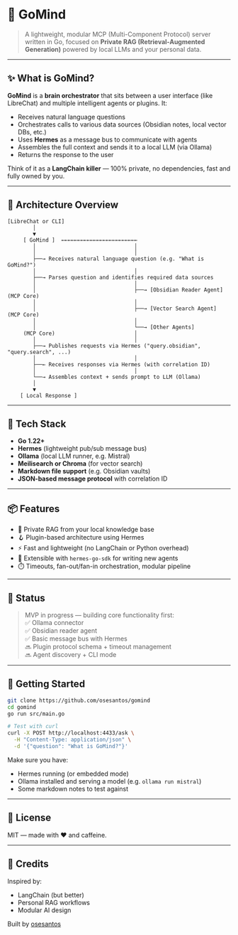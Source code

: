 # 🧠 GoMind

> A lightweight, modular MCP (Multi-Component Protocol) server written in Go, focused on **Private RAG (Retrieval-Augmented Generation)** powered by local LLMs and your personal data.

---

## ✨ What is GoMind?

**GoMind** is a **brain orchestrator** that sits between a user interface (like LibreChat) and multiple intelligent agents or plugins. It:
- Receives natural language questions
- Orchestrates calls to various data sources (Obsidian notes, local vector DBs, etc.)
- Uses **Hermes** as a message bus to communicate with agents
- Assembles the full context and sends it to a local LLM (via Ollama)
- Returns the response to the user

Think of it as a **LangChain killer** — 100% private, no dependencies, fast and fully owned by you.

---

## 🧩 Architecture Overview

```text
[LibreChat or CLI]
        │
        ▼
     [ GoMind ]  ←←←←←←←←←←←←←←←←←←←←←←←←
        │                               │
        │                               │
        ├──→ Receives natural language question (e.g. "What is GoMind?")
        │                               │
        ├──→ Parses question and identifies required data sources
        │                               │
        │                               ├──→ [Obsidian Reader Agent] (MCP Core)
        │                               │
        │                               ├──→ [Vector Search Agent] (MCP Core)
        │                               │
        │                               └──→ [Other Agents]
     (MCP Core)                         │
        │                               │
        ├──→ Publishes requests via Hermes ("query.obsidian", "query.search", ...)
        │                               │
        ├──← Receives responses via Hermes (with correlation ID)
        │                               │
        └──→ Assembles context + sends prompt to LLM (Ollama)
        │
        ▼
    [ Local Response ]
```

---

## 🔧 Tech Stack

- **Go 1.22+**
- **Hermes** (lightweight pub/sub message bus)
- **Ollama** (local LLM runner, e.g. Mistral)
- **Meilisearch or Chroma** (for vector search)
- **Markdown file support** (e.g. Obsidian vaults)
- **JSON-based message protocol** with correlation ID

---

## 📦 Features

- 🧠 Private RAG from your local knowledge base
- 🪝 Plugin-based architecture using Hermes
- ⚡ Fast and lightweight (no LangChain or Python overhead)
- 🧰 Extensible with `hermes-go-sdk` for writing new agents
- ⏱️ Timeouts, fan-out/fan-in orchestration, modular pipeline

---

## 🚧 Status

> MVP in progress — building core functionality first:  
> ✅ Ollama connector  
> ✅ Obsidian reader agent  
> ✅ Basic message bus with Hermes  
> 🔜 Plugin protocol schema + timeout management  
> 🔜 Agent discovery + CLI mode

---

## 🚀 Getting Started

```bash
git clone https://github.com/osesantos/gomind
cd gomind
go run src/main.go
```

```bash
# Test with curl
curl -X POST http://localhost:4433/ask \
  -H "Content-Type: application/json" \
  -d '{"question": "What is GoMind?"}'

```

Make sure you have:
- Hermes running (or embedded mode)
- Ollama installed and serving a model (e.g. `ollama run mistral`)
- Some markdown notes to test against

---

## 📜 License

MIT — made with ❤️ and caffeine.

---

## 🙌 Credits

Inspired by:
- LangChain (but better)
- Personal RAG workflows
- Modular AI design

Built by [osesantos](https://github.com/osesantos)
